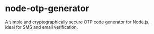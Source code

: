 # node-otp-generator
A simple and cryptographically secure OTP code generator for Node.js, ideal for SMS and email verification.
